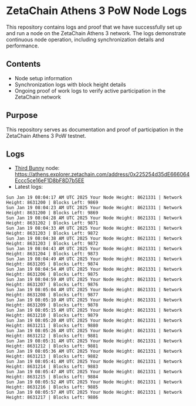 # ZetaChain Athens 3 PoW Node Logs
This repository contains logs and proof that we have successfully set up and run a node on the ZetaChain Athens 3 network. The logs demonstrate continuous node operation, including synchronization details and performance.

## Contents
- Node setup information
- Synchronization logs with block height details
- Ongoing proof of work logs to verify active participation in the ZetaChain network

## Purpose
This repository serves as documentation and proof of participation in the ZetaChain Athens 3 PoW testnet.

## Logs

- [Third Bunny](https://thirdbunny.xyz/) node: https://athens.explorer.zetachain.com/address/0x225254d35dE666064Eccc5ce16eF1D8bF8D7b5EE
- Latest logs:
```
Sun Jan 19 08:04:17 AM UTC 2025 Your Node Height: 8621331 | Network Height: 8631200 | Blocks Left: 9869
Sun Jan 19 08:04:23 AM UTC 2025 Your Node Height: 8621331 | Network Height: 8631200 | Blocks Left: 9869
Sun Jan 19 08:04:28 AM UTC 2025 Your Node Height: 8621331 | Network Height: 8631202 | Blocks Left: 9871
Sun Jan 19 08:04:33 AM UTC 2025 Your Node Height: 8621331 | Network Height: 8631203 | Blocks Left: 9872
Sun Jan 19 08:04:38 AM UTC 2025 Your Node Height: 8621331 | Network Height: 8631203 | Blocks Left: 9872
Sun Jan 19 08:04:43 AM UTC 2025 Your Node Height: 8621331 | Network Height: 8631204 | Blocks Left: 9873
Sun Jan 19 08:04:49 AM UTC 2025 Your Node Height: 8621331 | Network Height: 8631205 | Blocks Left: 9874
Sun Jan 19 08:04:54 AM UTC 2025 Your Node Height: 8621331 | Network Height: 8631206 | Blocks Left: 9875
Sun Jan 19 08:04:59 AM UTC 2025 Your Node Height: 8621331 | Network Height: 8631207 | Blocks Left: 9876
Sun Jan 19 08:05:04 AM UTC 2025 Your Node Height: 8621331 | Network Height: 8631208 | Blocks Left: 9877
Sun Jan 19 08:05:10 AM UTC 2025 Your Node Height: 8621331 | Network Height: 8631209 | Blocks Left: 9878
Sun Jan 19 08:05:15 AM UTC 2025 Your Node Height: 8621331 | Network Height: 8631210 | Blocks Left: 9879
Sun Jan 19 08:05:20 AM UTC 2025 Your Node Height: 8621331 | Network Height: 8631211 | Blocks Left: 9880
Sun Jan 19 08:05:26 AM UTC 2025 Your Node Height: 8621331 | Network Height: 8631212 | Blocks Left: 9881
Sun Jan 19 08:05:31 AM UTC 2025 Your Node Height: 8621331 | Network Height: 8631212 | Blocks Left: 9881
Sun Jan 19 08:05:36 AM UTC 2025 Your Node Height: 8621331 | Network Height: 8631213 | Blocks Left: 9882
Sun Jan 19 08:05:41 AM UTC 2025 Your Node Height: 8621331 | Network Height: 8631214 | Blocks Left: 9883
Sun Jan 19 08:05:47 AM UTC 2025 Your Node Height: 8621331 | Network Height: 8631215 | Blocks Left: 9884
Sun Jan 19 08:05:52 AM UTC 2025 Your Node Height: 8621331 | Network Height: 8631216 | Blocks Left: 9885
Sun Jan 19 08:05:57 AM UTC 2025 Your Node Height: 8621331 | Network Height: 8631217 | Blocks Left: 9886
```
